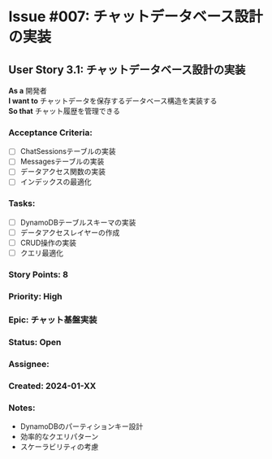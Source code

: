 # Issue #007: チャットデータベース設計の実装

## User Story 3.1: チャットデータベース設計の実装

**As a** 開発者  
**I want to** チャットデータを保存するデータベース構造を実装する  
**So that** チャット履歴を管理できる

### Acceptance Criteria:
- [ ] ChatSessionsテーブルの実装
- [ ] Messagesテーブルの実装
- [ ] データアクセス関数の実装
- [ ] インデックスの最適化

### Tasks:
- [ ] DynamoDBテーブルスキーマの実装
- [ ] データアクセスレイヤーの作成
- [ ] CRUD操作の実装
- [ ] クエリ最適化

### Story Points: 8
### Priority: High
### Epic: チャット基盤実装
### Status: Open
### Assignee: 
### Created: 2024-01-XX

### Notes:
- DynamoDBのパーティションキー設計
- 効率的なクエリパターン
- スケーラビリティの考慮 